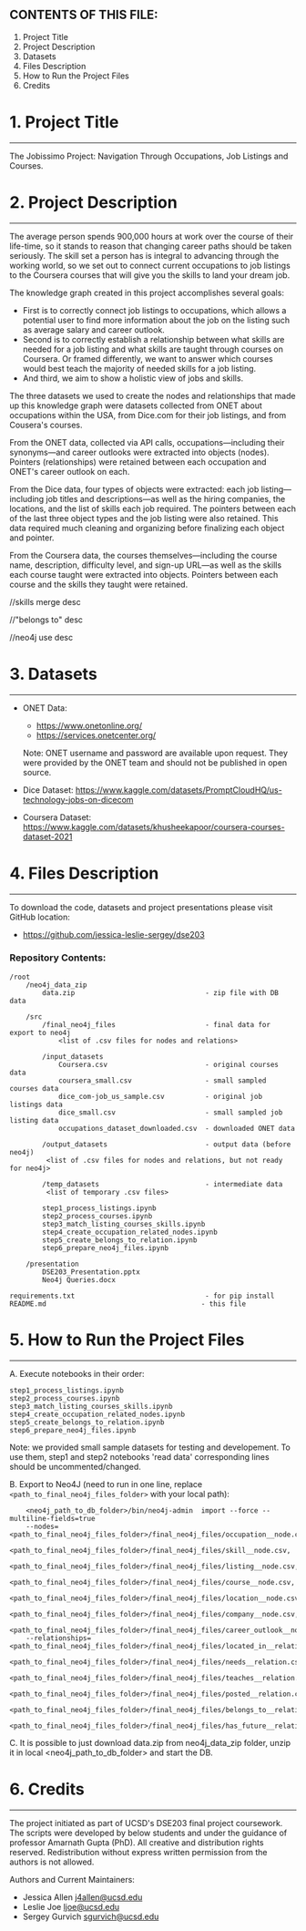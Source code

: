 ## CONTENTS OF THIS FILE:

1. Project Title
2. Project Description
3. Datasets
4. Files Description
5. How to Run the Project Files
6. Credits

# 1. Project Title
--------

The Jobissimo Project: Navigation Through Occupations, Job Listings and Courses.



# 2. Project Description
--------
The average person spends 900,000 hours at work over the course of their life-time, so it stands to reason that changing career paths should be taken seriously. The skill set a person has is integral to advancing through the working world, so we set out to connect current occupations to job listings to the Coursera courses that will give you the skills to land your dream job.

The knowledge graph created in this project accomplishes several goals:
* First is to correctly connect job listings to occupations, which allows a potential user to find more information about the job on the listing such as average salary and career outlook.
* Second is to correctly establish a relationship between what skills are needed for a job listing and what skills are taught through courses on Coursera. Or framed differently, we want to answer which courses would best teach the majority of needed skills for a job listing.
* And third, we aim to show a holistic view of jobs and skills.

The three datasets we used to create the nodes and relationships that made up this knowledge graph were datasets collected from ONET about occupations within the USA, from Dice.com for their job listings, and from Cousera's courses.

From the ONET data, collected via API calls, occupations—including their synonyms—and career outlooks were extracted into objects (nodes). Pointers (relationships) were retained between each occupation and ONET's career outlook on each.

From the Dice data, four types of objects were extracted: each job listing—including job titles and descriptions—as well as the hiring companies, the locations, and the list of skills each job required. The pointers between each of the last three object types and the job listing were also retained. This data required much cleaning and organizing before finalizing each object and pointer.

From the Coursera data, the courses themselves—including the course name, description, difficulty level, and sign-up URL—as well as the skills each course taught were extracted into objects. Pointers between each course and the skills they taught were retained.

//skills merge desc

//"belongs to" desc

//neo4j use desc

# 3. Datasets
--------
- ONET Data:
    - https://www.onetonline.org/
    - https://services.onetcenter.org/

    Note: ONET username and password are available upon request. They were provided
by the ONET team and should not be published in open source.

- Dice Dataset:
    https://www.kaggle.com/datasets/PromptCloudHQ/us-technology-jobs-on-dicecom

- Coursera Dataset:
https://www.kaggle.com/datasets/khusheekapoor/coursera-courses-dataset-2021

# 4. Files Description
--------
To download the code, datasets and project presentations please visit GitHub location:
- https://github.com/jessica-leslie-sergey/dse203

### Repository Contents:
```
/root
    /neo4j_data_zip
        data.zip                                - zip file with DB data

    /src
        /final_neo4j_files                      - final data for export to neo4j
            <list of .csv files for nodes and relations>
	    
        /input_datasets
            Coursera.csv                        - original courses data
            coursera_small.csv                  - small sampled courses data
            dice_com-job_us_sample.csv          - original job listings data
            dice_small.csv                      - small sampled job listing data
            occupations_dataset_downloaded.csv  - downloaded ONET data

        /output_datasets                        - output data (before neo4j)
	     <list of .csv files for nodes and relations, but not ready for neo4j>
	     
        /temp_datasets                          - intermediate data
	     <list of temporary .csv files>
	     
        step1_process_listings.ipynb
        step2_process_courses.ipynb
        step3_match_listing_courses_skills.ipynb
        step4_create_occupation_related_nodes.ipynb
        step5_create_belongs_to_relation.ipynb
        step6_prepare_neo4j_files.ipynb

    /presentation
        DSE203_Presentation.pptx
        Neo4j Queries.docx

requirements.txt                                - for pip install
README.md                                      - this file
```


# 5. How to Run the Project Files
-----------
A. Execute notebooks in their order:

    step1_process_listings.ipynb
    step2_process_courses.ipynb
    step3_match_listing_courses_skills.ipynb
    step4_create_occupation_related_nodes.ipynb
    step5_create_belongs_to_relation.ipynb
    step6_prepare_neo4j_files.ipynb

Note:   we provided small sample datasets for testing and developement.
        To use them, step1 and step2 notebooks 'read data' corresponding lines
        should be uncommented/changed.

B. Export to Neo4J (need to run in one line, replace `<path_to_final_neo4j_files_folder>` with your local path):
```
    <neo4j_path_to_db_folder>/bin/neo4j-admin  import --force --multiline-fields=true
    --nodes=<path_to_final_neo4j_files_folder>/final_neo4j_files/occupation__node.csv,
    <path_to_final_neo4j_files_folder>/final_neo4j_files/skill__node.csv,
    <path_to_final_neo4j_files_folder>/final_neo4j_files/listing__node.csv,
    <path_to_final_neo4j_files_folder>/final_neo4j_files/course__node.csv,
    <path_to_final_neo4j_files_folder>/final_neo4j_files/location__node.csv,
    <path_to_final_neo4j_files_folder>/final_neo4j_files/company__node.csv,
    <path_to_final_neo4j_files_folder>/final_neo4j_files/career_outlook__node.csv
    --relationships=<path_to_final_neo4j_files_folder>/final_neo4j_files/located_in__relation.csv,
    <path_to_final_neo4j_files_folder>/final_neo4j_files/needs__relation.csv,
    <path_to_final_neo4j_files_folder>/final_neo4j_files/teaches__relation.csv,
    <path_to_final_neo4j_files_folder>/final_neo4j_files/posted__relation.csv,
    <path_to_final_neo4j_files_folder>/final_neo4j_files/belongs_to__relation.csv,
    <path_to_final_neo4j_files_folder>/final_neo4j_files/has_future__relation.csv
```
C. It is possible to just download data.zip from neo4j_data_zip folder, unzip it in local <neo4j_path_to_db_folder> and start the DB.

# 6. Credits
-----------

The project initiated as part of UCSD's DSE203 final project coursework.
The scripts were developed by below students and under the guidance of professor Amarnath Gupta (PhD).
All creative and distribution rights reserved. Redistribution without express written permission from the authors is not allowed.

Authors and Current Maintainers:
- Jessica Allen <j4allen@ucsd.edu>
- Leslie Joe <ljoe@ucsd.edu>
- Sergey Gurvich <sgurvich@ucsd.edu>
